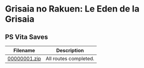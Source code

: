 # Grisaia no Rakuen: Le Eden de la Grisaia

## PS Vita Saves

| Filename | Description |
|----------|-------------|
| [00000001.zip](00000001.zip) | All routes completed.  |
